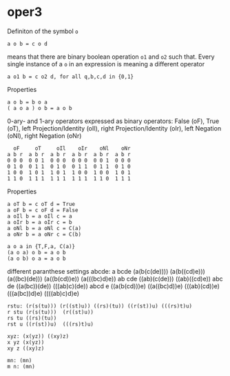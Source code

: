 # oper3
Definiton of the symbol `o`

    a o b = c o d
    
means that there are binary boolean operation `o1` and `o2` such that. Every single instance of a `o` in an expression is meaning a different operator

    a o1 b = c o2 d, for all q,b,c,d in {0,1}
    
Properties

    a o b = b o a
    ( a o a ) o b = a o b
    
0-ary- and 1-ary operators expressed as binary operators:
    False (oF), True (oT), 
    left Projection/Identity (oIl), right Projection/Identity (oIr), 
    left Negation (oNl), right Negation (oNr)

      oF     oT     oIl    oIr    oNl    oNr
    a b r  a b r  a b r  a b r  a b r  a b r
    0 0 0  0 0 1  0 0 0  0 0 0  0 0 1  0 0 0
    0 1 0  0 1 1  0 1 0  0 1 1  0 1 1  0 1 0
    1 0 0  1 0 1  1 0 1  1 0 0  1 0 0  1 0 1
    1 1 0  1 1 1  1 1 1  1 1 1  1 1 0  1 1 1

Properties

    a oT b = c oT d = True
    a oF b = c oF d = False
    a oIl b = a oIl c = a
    a oIr b = a oIr c = b
    a oNl b = a oNl c = C(a) 
    a oNr b = a oNr c = C(b)
    
    a o a in {T,F,a, C(a)}
    (a o a) o b = a o b
    (a o b) o a = a o b 
    

different paranthese settings
    abcde:
    a bcde  (a(b(c(de)))) (a(b((cd)e))) (a((bc)(de))) (a((b(cd))e)) (a(((bc)d)e))
    ab cde  ((ab)(c(de))) ((ab)((cd)e))
    abc de  ((a(bc))(de)) (((ab)c)(de))
    abcd e  ((a(b(cd)))e) ((a((bc)d))e) (((ab)(cd))e) (((a(bc))d)e) ((((ab)c)d)e)
    
    rstu: (r(s(tu))) (r((st)u)) ((rs)(tu)) ((r(st))u) (((rs)t)u)
    r stu (r(s(tu)))  (r((st)u))
    rs tu ((rs)(tu))
    rst u ((r(st))u)  (((rs)t)u)
    
    xyz: (x(yz)) ((xy)z)
    x yz (x(yz))
    xy z ((xy)z)
    
    mn: (mn)
    m n: (mn)    
